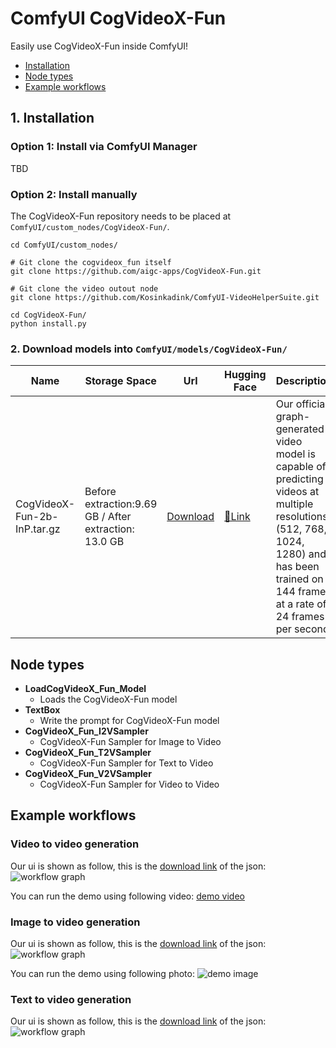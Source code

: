 # ComfyUI CogVideoX-Fun
Easily use CogVideoX-Fun inside ComfyUI!

- [Installation](#1-installation)
- [Node types](#node-types)
- [Example workflows](#example-workflows)

## 1. Installation

### Option 1: Install via ComfyUI Manager
TBD

### Option 2: Install manually
The CogVideoX-Fun repository needs to be placed at `ComfyUI/custom_nodes/CogVideoX-Fun/`.

```
cd ComfyUI/custom_nodes/

# Git clone the cogvideox_fun itself
git clone https://github.com/aigc-apps/CogVideoX-Fun.git

# Git clone the video outout node
git clone https://github.com/Kosinkadink/ComfyUI-VideoHelperSuite.git

cd CogVideoX-Fun/
python install.py
```

### 2. Download models into `ComfyUI/models/CogVideoX-Fun/`

| Name | Storage Space | Url | Hugging Face | Description |
|--|--|--|--|--|
| CogVideoX-Fun-2b-InP.tar.gz | Before extraction:9.69 GB \/ After extraction: 13.0 GB | [Download](https://pai-aigc-photog.oss-cn-hangzhou.aliyuncs.com/cogvideox_fun/Diffusion_Transformer/CogVideoX-Fun-2b-InP.tar.gz) | [🤗Link](https://huggingface.co/alibaba-pai/CogVideoX-Fun-2b-InP)| Our official graph-generated video model is capable of predicting videos at multiple resolutions (512, 768, 1024, 1280) and has been trained on 144 frames at a rate of 24 frames per second. |

## Node types
- **LoadCogVideoX_Fun_Model**
    - Loads the CogVideoX-Fun model
- **TextBox**
    - Write the prompt for CogVideoX-Fun model
- **CogVideoX_Fun_I2VSampler**
    - CogVideoX-Fun Sampler for Image to Video 
- **CogVideoX_Fun_T2VSampler**
    - CogVideoX-Fun Sampler for Text to Video
- **CogVideoX_Fun_V2VSampler**
    - CogVideoX-Fun Sampler for Video to Video

## Example workflows

### Video to video generation
Our ui is shown as follow, this is the [download link](https://pai-aigc-photog.oss-cn-hangzhou.aliyuncs.com/cogvideox_fun/asset/v1/cogvideoxfunv1_workflow_v2v.json) of the json:
![workflow graph](https://pai-aigc-photog.oss-cn-hangzhou.aliyuncs.com/cogvideox_fun/asset/v1/comfyui_v2v.jpg)

You can run the demo using following video:
[demo video](https://pai-aigc-photog.oss-cn-hangzhou.aliyuncs.com/cogvideox_fun/asset/v1/play_guitar.mp4)

### Image to video generation
Our ui is shown as follow, this is the [download link](https://pai-aigc-photog.oss-cn-hangzhou.aliyuncs.com/cogvideox_fun/asset/v1/cogvideoxfunv1_workflow_i2v.json) of the json:
![workflow graph](https://pai-aigc-photog.oss-cn-hangzhou.aliyuncs.com/cogvideox_fun/asset/v1/comfyui_i2v.jpg)

You can run the demo using following photo:
![demo image](https://pai-aigc-photog.oss-cn-hangzhou.aliyuncs.com/cogvideox_fun/asset/v1/firework.png)

### Text to video generation
Our ui is shown as follow, this is the [download link](https://pai-aigc-photog.oss-cn-hangzhou.aliyuncs.com/cogvideox_fun/asset/v1/cogvideoxfunv1_workflow_t2v.json) of the json:
![workflow graph](https://pai-aigc-photog.oss-cn-hangzhou.aliyuncs.com/cogvideox_fun/asset/v1/comfyui_t2v.jpg)
